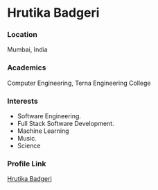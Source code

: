 # Hrutika Badgeri

### Location

Mumbai, India

### Academics

Computer Engineering, Terna Engineering College

### Interests

- Software Engineering.
- Full Stack Software Development.
- Machine Learning
- Music.
- Science

### Profile Link

[Hrutika Badgeri](https://github.com/HrutikaBadgeri)
